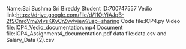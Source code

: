 Name:Sai Sushma Sri Bireddy
Student ID:700747557
Vedio link:https://drive.google.com/file/d/11OtYiAJpB-2fSCnroVmZvIvsKKvCrZvv/view?usp=sharing
Code file:ICP4.py
Video file:ICP4_Vedio_documentation.mp4
Document file:ICP4_Assignment4_documentation.pdf
data file:data.csv and Salary_Data (2).csv
